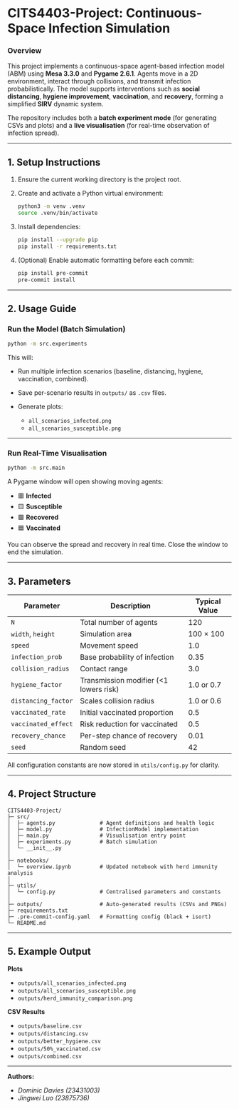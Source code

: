 # **CITS4403-Project: Continuous-Space Infection Simulation**

### **Overview**

This project implements a continuous-space agent-based infection model (ABM) using **Mesa 3.3.0** and **Pygame 2.6.1**.
Agents move in a 2D environment, interact through collisions, and transmit infection probabilistically.
The model supports interventions such as **social distancing**, **hygiene improvement**, **vaccination**, and **recovery**, forming a simplified **SIRV** dynamic system.

The repository includes both a **batch experiment mode** (for generating CSVs and plots) and a **live visualisation** (for real-time observation of infection spread).

---

## **1. Setup Instructions**

1. Ensure the current working directory is the project root.
2. Create and activate a Python virtual environment:

   ```bash
   python3 -m venv .venv
   source .venv/bin/activate
   ```
3. Install dependencies:

   ```bash
   pip install --upgrade pip
   pip install -r requirements.txt
   ```
4. (Optional) Enable automatic formatting before each commit:

   ```bash
   pip install pre-commit
   pre-commit install
   ```

---

## **2. Usage Guide**

### **Run the Model (Batch Simulation)**

```bash
python -m src.experiments
```

This will:

* Run multiple infection scenarios (baseline, distancing, hygiene, vaccination, combined).
* Save per-scenario results in `outputs/` as `.csv` files.
* Generate plots:

  * `all_scenarios_infected.png`
  * `all_scenarios_susceptible.png`

---

### **Run Real-Time Visualisation**

```bash
python -m src.main
```

A Pygame window will open showing moving agents:

* 🟥 **Infected**
* 🟨 **Susceptible**
* 🟩 **Recovered**
* 🟦 **Vaccinated**

You can observe the spread and recovery in real time.
Close the window to end the simulation.

---

## **3. Parameters**

| Parameter           | Description                            | Typical Value |
| ------------------- | -------------------------------------- | ------------- |
| `N`                 | Total number of agents                 | 120           |
| `width`, `height`   | Simulation area                        | 100 × 100     |
| `speed`             | Movement speed                         | 1.0           |
| `infection_prob`    | Base probability of infection          | 0.35          |
| `collision_radius`  | Contact range                          | 3.0           |
| `hygiene_factor`    | Transmission modifier (<1 lowers risk) | 1.0 or 0.7    |
| `distancing_factor` | Scales collision radius                | 1.0 or 0.6    |
| `vaccinated_rate`   | Initial vaccinated proportion          | 0.5           |
| `vaccinated_effect` | Risk reduction for vaccinated          | 0.5           |
| `recovery_chance`   | Per-step chance of recovery            | 0.01          |
| `seed`              | Random seed                            | 42            |

All configuration constants are now stored in `utils/config.py` for clarity.

---

## **4. Project Structure**

```
CITS4403-Project/
├─ src/
│  ├─ agents.py              # Agent definitions and health logic
│  ├─ model.py               # InfectionModel implementation
│  ├─ main.py                # Visualisation entry point
│  ├─ experiments.py         # Batch simulation
│  └─ __init__.py
│
├─ notebooks/
│  └─ overview.ipynb         # Updated notebook with herd immunity analysis
│
├─ utils/
│  └─ config.py              # Centralised parameters and constants
│
├─ outputs/                  # Auto-generated results (CSVs and PNGs)
├─ requirements.txt
├─ .pre-commit-config.yaml   # Formatting config (black + isort)
└─ README.md
```

---

## **5. Example Output**

**Plots**

* `outputs/all_scenarios_infected.png`
* `outputs/all_scenarios_susceptible.png`
* `outputs/herd_immunity_comparison.png` 

**CSV Results**

* `outputs/baseline.csv`
* `outputs/distancing.csv`
* `outputs/better_hygiene.csv`
* `outputs/50%_vaccinated.csv`
* `outputs/combined.csv`

---

**Authors:**

* *Dominic Davies (23431003)* 
* *Jingwei Luo (23875736)* 
